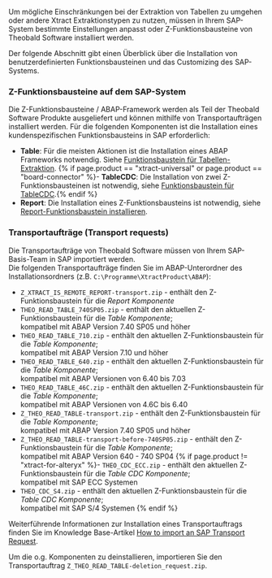Um mögliche Einschränkungen bei der Extraktion von Tabellen zu umgehen oder andere Xtract Extraktionstypen zu nutzen, 
müssen in Ihrem SAP-System bestimmte Einstellungen anpasst oder Z-Funktionsbausteine von Theobald Software installiert werden.

Der folgende Abschnitt gibt einen Überblick über die Installation von benutzerdefinierten Funktionsbausteinen und das Customizing des SAP-Systems.


### Z-Funktionsbausteine auf dem SAP-System

Die Z-Funktionsbausteine / ABAP-Framework werden als Teil der Theobald Software Produkte ausgeliefert und können mithilfe von Transportaufträgen installiert werden.
Für die folgenden Komponenten ist die Installation eines kundenspezifischen Funktionsbausteins in SAP erforderlich:

- **Table**: Für die meisten Aktionen ist die Installation eines ABAP Frameworks notwendig. Siehe [Funktionsbaustein für Tabellen-Extraktion](./sap-customizing/funktionsbaustein-fuer-table-extraktion). 
{% if page.product == "xtract-universal" or page.product == "board-connector" %}- **TableCDC**: Die Installation von zwei Z-Funktionsbausteinen ist notwendig, siehe [Funktionsbaustein für TableCDC](./sap-customizing/funktionsbaustein-fuer-tablecdc).{% endif %}
- **Report**: Die Installation eines Z-Funktionsbausteins ist notwendig, siehe [Report-Funktionsbaustein installieren](./sap-customizing/report-funktionsbaustein-installieren).

### Transportaufträge (Transport requests)
Die Transportaufträge von Theobald Software müssen von Ihrem SAP-Basis-Team in SAP importiert werden.<br>
Die folgenden Transportaufträge finden Sie im ABAP-Unterordner des Installationsordners (z.B. `C:\Programme\XtractProduct\ABAP`):

- `Z_XTRACT_IS_REMOTE_REPORT-transport.zip` - enthält den Z-Funktionsbaustein für die *Report Komponente*
- `THEO_READ_TABLE_740SP05.zip` - enthält den aktuellen Z-Funktionsbaustein für die *Table Komponente*; <br>kompatibel mit ABAP Version 7.40 SP05 und höher
- `THEO_READ_TABLE_710.zip` - enthält den aktuellen Z-Funktionsbaustein für die *Table Komponente*; <br>kompatibel mit ABAP Version 7.10 und höher
- `THEO_READ_TABLE_640.zip` - enthält den aktuellen Z-Funktionsbaustein für die *Table Komponente*; <br>kompatibel mit ABAP Versionen von 6.40 bis 7.03
- `THEO_READ_TABLE_46C.zip` - enthält den aktuellen Z-Funktionsbaustein für die *Table Komponente*; <br>kompatibel mit ABAP Versionen von 4.6C bis 6.40
- `Z_THEO_READ_TABLE-transport.zip` - enthält den Z-Funktionsbaustein für die *Table Komponente*; <br>kompatibel mit ABAP Version 7.40 SP05 und höher
- `Z_THEO_READ_TABLE-transport-before-740SP05.zip` - enthält den Z-Funktionsbaustein für die *Table Komponente*; <br> kompatibel mit ABAP Version 640 - 740 SP04 
{% if page.product != "xtract-for-alteryx" %}- `THEO_CDC_ECC.zip` - enthält den aktuellen Z-Funktionsbaustein für die *Table CDC Komponente*; <br>kompatibel mit SAP ECC Systemen
- `THEO_CDC_S4.zip` - enthält den aktuellen Z-Funktionsbaustein für die *Table CDC Komponente*; <br>kompatibel mit SAP S/4 Systemen {% endif %}

Weiterführende Informationen zur Installation eines Transportauftrags finden Sie im Knowledge Base-Artikel [How to import an SAP Transport Request](https://kb.theobald-software.com/sap/how-to-import-an-sap-transport-request-with-the-transport-management-system-stms). <br>

Um die o.g. Komponenten zu deinstallieren, importieren Sie den Transportauftrag `Z_THEO_READ_TABLE-deletion_request.zip`.
